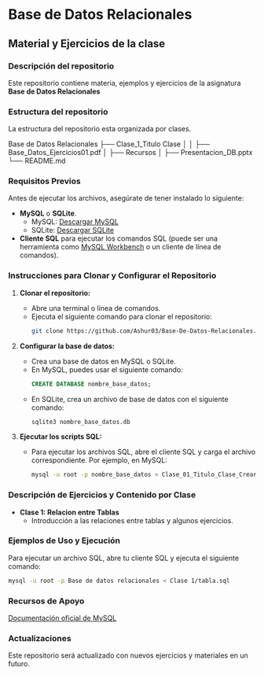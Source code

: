 # Base de Datos Relacionales
## Material y Ejercicios de la clase

### Descripción del repositorio
Este repositorio contiene materia, ejemplos y ejercicios de la asignatura **Base de Datos Relacionales**

### Estructura del repositorio
La estructura del repositorio esta organizada por clases.

Base de Datos Relacionales
    ├── Clase_1_Titulo Clase │ 
    │   ├── Base_Datos_Ejercicios01.pdf │
    ├── Recursos
    │    ├── Presentacion_DB.pptx
    └── README.md

### Requisitos Previos
Antes de ejecutar los archivos, asegúrate de tener instalado lo siguiente:
- **MySQL** o **SQLite**.
  - MySQL: [Descargar MySQL](https://dev.mysql.com/downloads/)
  - SQLite: [Descargar SQLite](https://www.sqlite.org/download.html)
- **Cliente SQL** para ejecutar los comandos SQL (puede ser una herramienta como [MySQL Workbench](https://dev.mysql.com/downloads/workbench/) o un cliente de línea de comandos).

### Instrucciones para Clonar y Configurar el Repositorio

1. **Clonar el repositorio:**
   - Abre una terminal o línea de comandos.
   - Ejecuta el siguiente comando para clonar el repositorio:
     ```bash
     git clone https://github.com/Ashur03/Base-De-Datos-Relacionales.git
     ```

2. **Configurar la base de datos:**
   - Crea una base de datos en MySQL o SQLite.
   - En MySQL, puedes usar el siguiente comando:
     ```sql
     CREATE DATABASE nombre_base_datos;
     ```
   - En SQLite, crea un archivo de base de datos con el siguiente comando:
     ```bash
     sqlite3 nombre_base_datos.db
     ```

3. **Ejecutar los scripts SQL:**
   - Para ejecutar los archivos SQL, abre el cliente SQL y carga el archivo correspondiente. Por ejemplo, en MySQL:
     ```bash
     mysql -u root -p nombre_base_datos < Clase_01_Titulo_Clase_Crear_Tablas/crear_tabla.sql
     ```

### Descripción de Ejercicios y Contenido por Clase

- **Clase 1: Relacion entre Tablas**
  - Introducción a las relaciones entre tablas y algunos ejercicios.

### Ejemplos de Uso y Ejecución

Para ejecutar un archivo SQL, abre tu cliente SQL y ejecuta el siguiente comando:

```bash
mysql -u root -p Base de datos relacionales < Clase 1/tabla.sql
```
### Recursos de Apoyo
[Documentación oficial de MySQL](https://dev.mysql.com/doc/)

### Actualizaciones
Este repositorio será actualizado con nuevos ejercicios y materiales en un futuro.